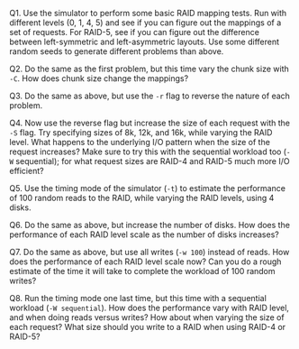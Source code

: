 Q1. Use the simulator to perform some basic RAID mapping tests. Run with different levels (0, 1, 4, 5) and see if you can figure out the mappings of a set of requests. For RAID-5, see if you can figure out the difference between left-symmetric and left-asymmetric layouts. Use some different random seeds to generate different problems than above.

Q2. Do the same as the first problem, but this time vary the chunk size with `-C`. How does chunk size change the mappings?

Q3. Do the same as above, but use the `-r` flag to reverse the nature of each problem.

Q4. Now use the reverse flag but increase the size of each request with the `-S` flag. Try specifying sizes of 8k, 12k, and 16k, while varying the RAID level. What happens to the underlying I/O pattern when the size of the request increases? Make sure to try this with the sequential workload too (`-W` sequential); for what request sizes are RAID-4 and RAID-5 much more I/O efficient?

Q5. Use the timing mode of the simulator (`-t`) to estimate the performance of 100 random reads to the RAID, while varying the RAID levels, using 4 disks.

Q6. Do the same as above, but increase the number of disks. How does the performance of each RAID level scale as the number of disks increases?

Q7. Do the same as above, but use all writes (`-w 100`) instead of reads. How does the performance of each RAID level scale now? Can you do a rough estimate of the time it will take to complete the workload of 100 random writes?

Q8. Run the timing mode one last time, but this time with a sequential workload (`-W sequential`). How does the performance vary with RAID level, and when doing reads versus writes? How about when varying the size of each request? What size should you write to a RAID when using RAID-4 or RAID-5?
